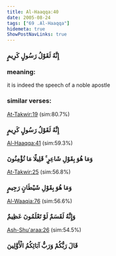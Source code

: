 ```yaml
---
title: Al-Haaqqa:40
date: 2005-08-24
tags: ["69 .Al-Haaqqa"]
hidemeta: true 
ShowPostNavLinks: true 
---
```

### إِنَّهُ لَقَوْلُ رَسُولٍ كَرِيمٍ
### meaning: 
it is indeed the speech of a noble apostle
### similar verses: 

[At-Takwir:19](/81/19) (sim:80.7%)

### إِنَّهُ لَقَوْلُ رَسُولٍ كَرِيمٍ

[Al-Haaqqa:41](/69/41) (sim:59.3%)

### وَمَا هُوَ بِقَوْلِ شَاعِرٍ ۚ قَلِيلًا مَا تُؤْمِنُونَ

[At-Takwir:25](/81/25) (sim:56.8%)

### وَمَا هُوَ بِقَوْلِ شَيْطَانٍ رَجِيمٍ

[Al-Waaqia:76](/56/76) (sim:56.6%)

### وَإِنَّهُ لَقَسَمٌ لَوْ تَعْلَمُونَ عَظِيمٌ

[Ash-Shu'araa:26](/26/26) (sim:54.5%)

### قَالَ رَبُّكُمْ وَرَبُّ آبَائِكُمُ الْأَوَّلِينَ
